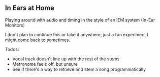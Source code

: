 ## In Ears at Home

Playing around with audio and timing in the style of an IEM system (In-Ear Monitors)

I don't plan to continue this or take it anywhere, just a fun experiment I might come back to sometimes.

Todos: 
- Vocal track doesn't line up with the rest of the stems
- Metronome feels off, but unsure
- See if there's a way to retrieve and stem a song programmatically